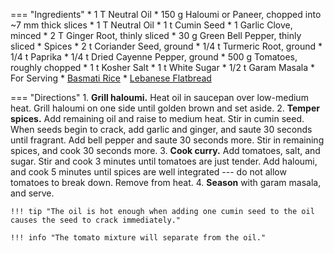 === "Ingredients"
    * 1 T Neutral Oil
    * 150 g Haloumi or Paneer, chopped into ~7 mm thick slices
    * 1 T Neutral Oil
    * 1 t Cumin Seed
    * 1 Garlic Clove, minced
    * 2 T Ginger Root, thinly sliced
    * 30 g Green Bell Pepper, thinly sliced
    * Spices
        * 2 t Coriander Seed, ground
        * 1/4 t Turmeric Root, ground
        * 1/4 t Paprika
        * 1/4 t Dried Cayenne Pepper, ground
    * 500 g Tomatoes, roughly chopped
    * 1 t Kosher Salt
    * 1 t White Sugar
    * 1/2 t Garam Masala
    * For Serving
        * [Basmati Rice](../grains/rice/basmati-rice.md)
        * [Lebanese Flatbread](../bread/dry-yeast-doughs/lebanese-flatbread.md)

=== "Directions"
    1. **Grill haloumi.** Heat oil in saucepan over low-medium heat. Grill haloumi on one side until golden brown and set aside.
    2. **Temper spices.** Add remaining oil and raise to medium heat. Stir in cumin seed. When seeds begin to crack, add garlic and ginger, and saute 30 seconds until fragrant. Add bell pepper and saute 30 seconds more. Stir in remaining spices, and cook 30 seconds more.
    3. **Cook curry.** Add tomatoes, salt, and sugar. Stir and cook 3 minutes until tomatoes are just tender. Add haloumi, and cook 5 minutes until spices are well integrated --- do not allow tomatoes to break down. Remove from heat.
    4. **Season** with garam masala, and serve.

    !!! tip "The oil is hot enough when adding one cumin seed to the oil causes the seed to crack immediately."

    !!! info "The tomato mixture will separate from the oil."

[^manjula]:
    Jain, Manjula. ["Paneer Tomato Curry."](https://www.manjulaskitchen.com/paneer-tomato-curry/) _Manjula's Kitchen._ 28 January 2021.
